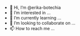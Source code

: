 - 👋 Hi, I’m @erika-botechia
- 👀 I’m interested in ...
- 🌱 I’m currently learning ...
- 💞️ I’m looking to collaborate on ...
- 📫 How to reach me ...

<!---
erika-botechia/erika-botechia is a ✨ special ✨ repository because its `README.md` (this file) appears on your GitHub profile.
You can click the Preview link to take a look at your changes.
--->
